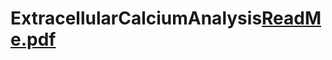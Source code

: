 # ExtracellularCalciumAnalysis[ReadMe.pdf](https://github.com/SCAYeh/ExtracellularCalciumAnalysis/files/7739552/ReadMe.pdf)
